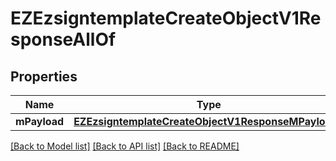 # EZEzsigntemplateCreateObjectV1ResponseAllOf

## Properties
Name | Type | Description | Notes
------------ | ------------- | ------------- | -------------
**mPayload** | [**EZEzsigntemplateCreateObjectV1ResponseMPayload***](EZEzsigntemplateCreateObjectV1ResponseMPayload.md) |  | 

[[Back to Model list]](../README.md#documentation-for-models) [[Back to API list]](../README.md#documentation-for-api-endpoints) [[Back to README]](../README.md)


